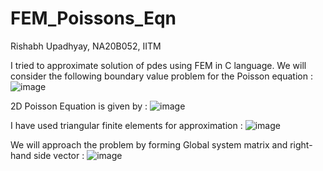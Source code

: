 # FEM_Poissons_Eqn
Rishabh Upadhyay, NA20B052, IITM

I tried to approximate solution  of pdes using FEM in C language.
We will consider the following boundary value problem for the Poisson equation :
![image](https://github.com/rishabh-na20b052/FEM_Poissons_Eqn/assets/87112835/66e4dfcb-976e-401c-aad4-78fff419c6fb)

2D Poisson Equation is given by :
![image](https://github.com/rishabh-na20b052/FEM_Poissons_Eqn/assets/87112835/fd407ff1-b56e-48ad-8f6f-722535978d90)

I have used triangular finite elements for approximation :
![image](https://github.com/rishabh-na20b052/FEM_Poissons_Eqn/assets/87112835/bd5581a7-4e1c-497b-9704-3d857bd2d0d3)

We will approach the problem by forming Global system matrix and right-hand side vector :
![image](https://github.com/rishabh-na20b052/FEM_Poissons_Eqn/assets/87112835/14bf295a-a683-4987-8e7b-14e92c7f699f)
